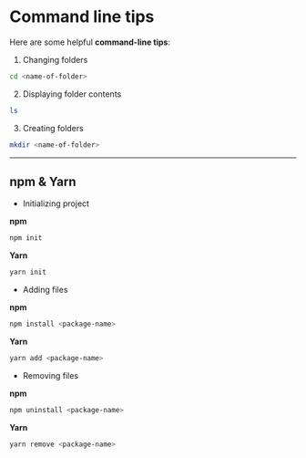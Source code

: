 # Command line tips

Here are some helpful **command-line tips**:

1. Changing folders

``` bash
cd <name-of-folder>
```

2. Displaying folder contents

``` bash
ls
```

3. Creating folders

``` bash
mkdir <name-of-folder>
```

- - -

## npm & Yarn

* Initializing project

**npm** 
``` bash
npm init
```

**Yarn**
``` bash
yarn init
```

* Adding files

**npm** 
``` bash
npm install <package-name>
```

**Yarn**
``` bash
yarn add <package-name>
```

* Removing files

**npm** 
``` bash
npm uninstall <package-name>
```

**Yarn**
``` bash
yarn remove <package-name>
```
